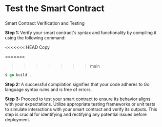 # Test the Smart Contract

### 

Smart Contract Verification and Testing

**Step 1:** Verify your smart contract's syntax and functionality by compiling it using the following command:

<<<<<<< HEAD
Copy

=======
>>>>>>> main
```go linenums="1"
$ go build .
```

**Step 2:** A successful compilation signifies that your code adheres to Go language syntax rules and is free of errors.

**Step 3:** Proceed to test your smart contract to ensure its behavior aligns with your expectations. Utilize appropriate testing frameworks or unit tests to simulate interactions with your smart contract and verify its outputs. This step is crucial for identifying and rectifying any potential issues before deployment.